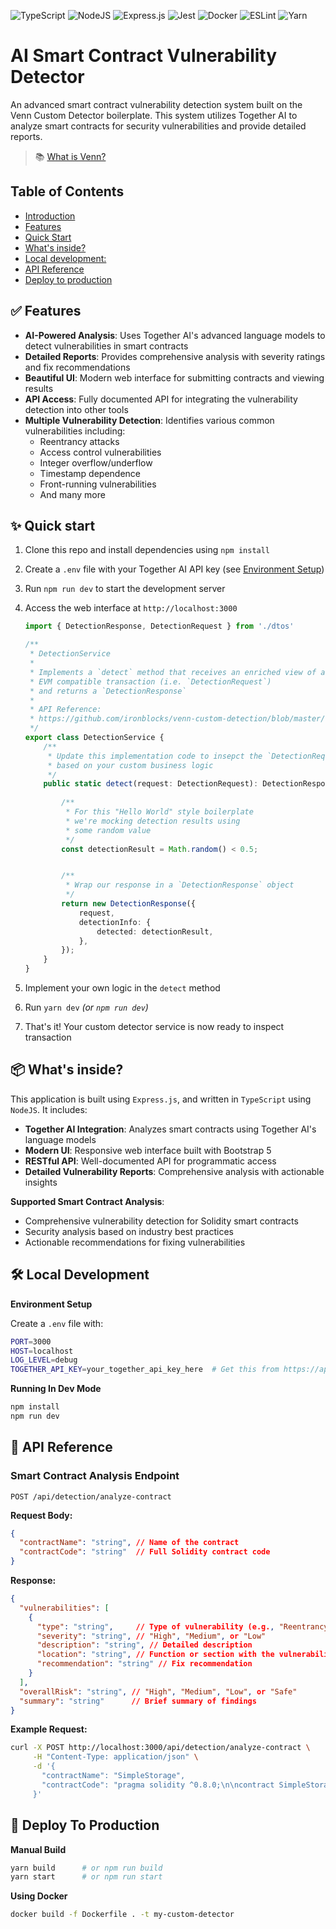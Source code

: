 ![TypeScript](https://img.shields.io/badge/typescript-%23007ACC.svg?style=for-the-badge&logo=typescript&logoColor=white)
![NodeJS](https://img.shields.io/badge/node.js-6DA55F?style=for-the-badge&logo=node.js&logoColor=white)
![Express.js](https://img.shields.io/badge/express.js-%23404d59.svg?style=for-the-badge&logo=express&logoColor=%2361DAFB)
![Jest](https://img.shields.io/badge/-jest-%23C21325?style=for-the-badge&logo=jest&logoColor=white)
![Docker](https://img.shields.io/badge/docker-%230db7ed.svg?style=for-the-badge&logo=docker&logoColor=white)
![ESLint](https://img.shields.io/badge/ESLint-4B3263?style=for-the-badge&logo=eslint&logoColor=white)
![Yarn](https://img.shields.io/badge/yarn-%232C8EBB.svg?style=for-the-badge&logo=yarn&logoColor=white)

# AI Smart Contract Vulnerability Detector
An advanced smart contract vulnerability detection system built on the Venn Custom Detector boilerplate. This system utilizes Together AI to analyze smart contracts for security vulnerabilities and provide detailed reports.

> 📚 [What is Venn?](https://docs.venn.build/)

## Table of Contents
- [Introduction](#ai-smart-contract-vulnerability-detector)
- [Features](#-features)
- [Quick Start](#quick-start)
- [What's inside?](#-whats-inside)
- [Local development:](#️-local-development)
- [API Reference](#-api-reference)
- [Deploy to production](#-deploy-to-production)

## ✅ Features
- **AI-Powered Analysis**: Uses Together AI's advanced language models to detect vulnerabilities in smart contracts
- **Detailed Reports**: Provides comprehensive analysis with severity ratings and fix recommendations
- **Beautiful UI**: Modern web interface for submitting contracts and viewing results
- **API Access**: Fully documented API for integrating the vulnerability detection into other tools
- **Multiple Vulnerability Detection**: Identifies various common vulnerabilities including:
  - Reentrancy attacks
  - Access control vulnerabilities
  - Integer overflow/underflow
  - Timestamp dependence
  - Front-running vulnerabilities
  - And many more

## ✨ Quick start
1. Clone this repo and install dependencies using `npm install`
2. Create a `.env` file with your Together AI API key (see [Environment Setup](#-local-development))
3. Run `npm run dev` to start the development server
4. Access the web interface at `http://localhost:3000`

    ```ts
    import { DetectionResponse, DetectionRequest } from './dtos'

    /**
     * DetectionService
     *
     * Implements a `detect` method that receives an enriched view of an
     * EVM compatible transaction (i.e. `DetectionRequest`)
     * and returns a `DetectionResponse`
     *
     * API Reference:
     * https://github.com/ironblocks/venn-custom-detection/blob/master/docs/requests-responses.docs.md
     */
    export class DetectionService {
        /**
         * Update this implementation code to insepct the `DetectionRequest`
         * based on your custom business logic
         */
        public static detect(request: DetectionRequest): DetectionResponse {
            
            /**
             * For this "Hello World" style boilerplate
             * we're mocking detection results using
             * some random value
             */
            const detectionResult = Math.random() < 0.5;


            /**
             * Wrap our response in a `DetectionResponse` object
             */
            return new DetectionResponse({
                request,
                detectionInfo: {
                    detected: detectionResult,
                },
            });
        }
    }
    ```

3. Implement your own logic in the `detect` method
4. Run `yarn dev` _(or `npm run dev`)_
5. That's it! Your custom detector service is now ready to inspect transaction

## 📦 What's inside?
This application is built using `Express.js`, and written in `TypeScript` using `NodeJS`. It includes:

- **Together AI Integration**: Analyzes smart contracts using Together AI's language models
- **Modern UI**: Responsive web interface built with Bootstrap 5
- **RESTful API**: Well-documented API for programmatic access
- **Detailed Vulnerability Reports**: Comprehensive analysis with actionable insights

**Supported Smart Contract Analysis**:
- Comprehensive vulnerability detection for Solidity smart contracts
- Security analysis based on industry best practices
- Actionable recommendations for fixing vulnerabilities

## 🛠️ Local Development

**Environment Setup**

Create a `.env` file with:

```bash
PORT=3000
HOST=localhost
LOG_LEVEL=debug
TOGETHER_API_KEY=your_together_api_key_here  # Get this from https://api.together.xyz/
```

**Running In Dev Mode**
```bash
npm install
npm run dev
```

## 📘 API Reference

### Smart Contract Analysis Endpoint

```http
POST /api/detection/analyze-contract
```

**Request Body:**

```json
{
  "contractName": "string", // Name of the contract
  "contractCode": "string"  // Full Solidity contract code
}
```

**Response:**

```json
{
  "vulnerabilities": [
    {
      "type": "string",     // Type of vulnerability (e.g., "Reentrancy")
      "severity": "string", // "High", "Medium", or "Low"
      "description": "string", // Detailed description
      "location": "string", // Function or section with the vulnerability
      "recommendation": "string" // Fix recommendation
    }
  ],
  "overallRisk": "string", // "High", "Medium", "Low", or "Safe"
  "summary": "string"      // Brief summary of findings
}
```

**Example Request:**

```bash
curl -X POST http://localhost:3000/api/detection/analyze-contract \
     -H "Content-Type: application/json" \
     -d '{
       "contractName": "SimpleStorage",
       "contractCode": "pragma solidity ^0.8.0;\n\ncontract SimpleStorage {\n    uint256 private storedData;\n\n    function set(uint256 x) public {\n        storedData = x;\n    }\n\n    function get() public view returns (uint256) {\n        return storedData;\n    }\n}"
     }'
```

## 🚀 Deploy To Production

**Manual Build**

```bash
yarn build      # or npm run build
yarn start      # or npm run start
```


**Using Docker**
```bash
docker build -f Dockerfile . -t my-custom-detector
```

